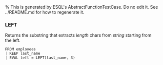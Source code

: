 % This is generated by ESQL's AbstractFunctionTestCase. Do no edit it. See ../README.md for how to regenerate it.

### LEFT
Returns the substring that extracts *length* chars from *string* starting from the left.

```esql
FROM employees
| KEEP last_name
| EVAL left = LEFT(last_name, 3)
```

